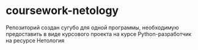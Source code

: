 # coursework-netology
Репозиторий создан сугубо для одной программы, необходимую предоставить в виде курсового проекта на курсе Python-разработчик на ресурсе Нетология
